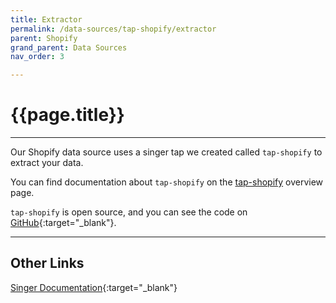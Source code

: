 ```yaml
---
title: Extractor
permalink: /data-sources/tap-shopify/extractor
parent: Shopify
grand_parent: Data Sources
nav_order: 3

---
```


# {{page.title}}

---

Our Shopify data source uses a singer tap we created called `tap-shopify` to extract your data. 

You can find documentation about `tap-shopify` on the [tap-shopify]({{site.baseurl}}/data-sources/tap-shopify) overview page.

`tap-shopify` is open source, and you can see the code on [GitHub](https://github.com/Matatika/tap-shopify){:target="_blank"}.

---

## Other Links

[Singer Documentation](https://github.com/singer-io/getting-started){:target="_blank"}
